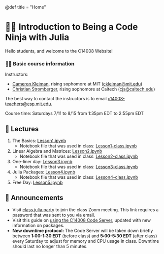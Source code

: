 @def title = "Home"

# 👩‍💻 Introduction to Being a Code Ninja with Julia
Hello students, and welcome to the C14008 Website!
### 🙋‍♂️ Basic course information
Instructors:
- [Cameron Kleiman](https://camk.co), rising sophomore at MIT ([ckleiman@mit.edu](mailto:ckleiman@mit.edu))
- [Christian Stromberger](https://cjs3.cc), rising sophomore at Caltech ([cjs@caltech.edu](mailto:cjs@caltech.edu))

The best way to contact the instructors is to email [c14008-teachers@esp.mit.edu](mailto:c14008-teachers@esp.mit.edu).

Course time: Saturdays 7/11 to 8/15 from 1:35pm EDT to 2:55pm EDT

## 📔 Lectures

1. The Basics: [Lesson1.ipynb](/assets/notebooks/Lesson1.ipynb)
   - Notebook file that was used in class: [Lesson1-class.ipynb](/assets/notebooks/Lesson1-class.ipynb)
2. Linear Algebra and Matrices: [Lesson2.ipynb](/assets/notebooks/Lesson2.ipynb)
   - Notebook file that was used in class: [Lesson2-class.ipynb](/assets/notebooks/Lesson2-class.ipynb)
3. One-liner day: [Lesson3.ipynb](/assets/notebooks/Lesson3.ipynb)
   - Notebook file that was used in class: [Lesson3-class.ipynb](/assets/notebooks/Lesson3-class.ipynb)
4. Julia Packages: [Lesson4.ipynb](/assets/notebooks/Lesson4.ipynb)
   - Notebook file that was used in class: [Lesson4-class.ipynb](/assets/notebooks/Lesson4-class.ipynb)
5. Free Day: [Lesson5.ipynb](/assets/notebooks/Lesson5.ipynb)

## 📣 Announcements
- Visit [class.julia.party](http://class.julia.party) to join the class Zoom meeting. This link requires a password that was sent to you via email.
- Visit this guide on [using the C14008 Code Server](/code-server), updated with new information on packages.
- **New downtime protocol:** The Code Server will be taken down briefly between **1:00-1:30 EDT** (before class) and **5:00-5:30 EDT** (after class) every Saturday to adjust for memory and CPU usage in class. Downtime should last no longer than 5 minutes.
